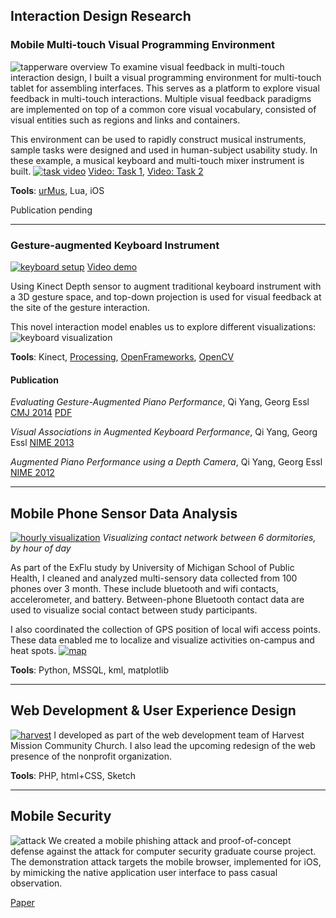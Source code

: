 ## Interaction Design Research
### Mobile Multi-touch Visual Programming Environment
![tapperware overview](http://www-personal.umich.edu/~yangqi/portfolio/images/multi-overview.jpg)
To examine visual feedback in multi-touch interaction design, I built a visual programming environment for multi-touch tablet for assembling interfaces. This serves as a platform to explore visual feedback in multi-touch interactions. Multiple visual feedback paradigms are implemented on top of a common core visual vocabulary, consisted of visual entities such as regions and links and containers.

This environment can be used to rapidly construct musical instruments, sample tasks were designed and used in human-subject usability study. In these example, a musical keyboard and multi-touch mixer instrument is built.
[![task video](http://www-personal.umich.edu/~yangqi/portfolio/images/multi-example.jpg)](https://vimeo.com/116926224)
[Video: Task 1](https://vimeo.com/116926224),
[Video: Task 2](https://vimeo.com/116926223)

**Tools**: [urMus](http://urmus.eecs.umich.edu), Lua, iOS

Publication pending
___

### Gesture-augmented Keyboard Instrument
[![keyboard setup](http://www-personal.umich.edu/~yangqi/portfolio/images/key-overview.jpg)](https://vimeo.com/44947845)
[Video demo](https://vimeo.com/44947845)

Using Kinect Depth sensor to augment traditional keyboard instrument with a 3D gesture space, and top-down projection is used for visual feedback at the site of the gesture interaction.

This novel interaction model enables us to explore different visualizations:
![keyboard visualization](http://www-personal.umich.edu/~yangqi/portfolio/images/key-vis.jpg)

**Tools**: Kinect, [Processing](https://processing.org), [OpenFrameworks](http://openframeworks.cc), [OpenCV](http://opencv.org)

#### Publication
*Evaluating Gesture-Augmented Piano Performance*, Qi Yang, Georg Essl 
[CMJ 2014](http://www.mitpressjournals.org/doi/abs/10.1162/COMJ_a_00277) [PDF](http://www-personal.umich.edu/~yangqi/portfolio/pubs/CMJ2014Yang.pdf)

*Visual Associations in Augmented Keyboard Performance*, Qi Yang, Georg Essl 
[NIME 2013](http://www-personal.umich.edu/~yangqi/portfolio/pubs/NIME13Yang.pdf)

*Augmented Piano Performance using a Depth Camera*, Qi Yang, Georg Essl 
[NIME 2012](http://www-personal.umich.edu/~yangqi/portfolio/pubs/NIME12Yang.pdf)
___

## Mobile Phone Sensor Data Analysis
[![hourly visualization](http://www-personal.umich.edu/~yangqi/portfolio/images/iepi-hourly-thumb.jpg)](http://www-personal.umich.edu/~yangqi/portfolio/images/iepi-hourly.jpg)
_Visualizing contact network between 6 dormitories, by hour of day_

As part of the ExFlu study by University of Michigan School of Public Health, I cleaned and analyzed multi-sensory data collected from 100 phones over 3 month. These include bluetooth and wifi contacts, accelerometer, and battery. Between-phone Bluetooth contact data are used to visualize social contact between study participants.

I also coordinated the collection of GPS position of local wifi access points. These data enabled me to localize and visualize activities on-campus and heat spots.
[![map](http://www-personal.umich.edu/~yangqi/portfolio/images/iepi-map-thumb.jpg)](http://www-personal.umich.edu/~yangqi/portfolio/images/iepi-map.jpg)

**Tools**: Python, MSSQL, kml, matplotlib
___

## Web Development & User Experience Design
[![harvest](http://www-personal.umich.edu/~yangqi/portfolio/images/harvest-thumb.jpg)](http://www-personal.umich.edu/~yangqi/portfolio/images/harvest.jpg)
I developed as part of the web development team of Harvest Mission Community Church. I also lead the upcoming redesign of the web presence of the nonprofit organization.

**Tools**: PHP, html+CSS, Sketch
___

## Mobile Security
![attack](http://www-personal.umich.edu/~yangqi/portfolio/images/attack.jpg)
We created a mobile phishing attack and proof-of-concept defense against the attack for computer security graduate course project. The demonstration attack targets the mobile browser, implemented for iOS, by mimicking the native application user interface to pass casual observation.

[Paper](http://www-personal.umich.edu/~yangqi/pivot/mobile_phishing_defense.pdf)